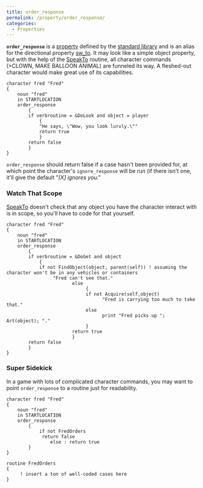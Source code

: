 ```yaml
---
title: order_response
permalink: /property/order_response/
categories: 
  - Properties
---
```


**`order_response`** is a [property](/properties/) defined by the
[standard library](/library/) and is an alias for the
directional property [sw_to](/directions/sw_to/). It may look like a
simple object property, but with the help of the
[SpeakTo](/parsing/speakto/) routine, all character commands
(&gt;CLOWN, MAKE BALLOON ANIMAL) are funneled its way. A fleshed-out
character would make great use of its capabilities.

    character fred "Fred"
    {
        noun "fred"
        in STARTLOCATION
        order_response
            {
            if verbroutine = &DoLook and object = player
                {
                "He says, \"Wow, you look lurvly.\""
                return true
                }
            return false
            }
    }

`order_response` should return false if a case hasn't been provided for,
at which point the character's `ignore_response` will be run (if there
isn't one, it'll give the default "*\[X\] ignores you*."

### Watch That Scope

[SpeakTo](/parsing/speakto/) doesn't check that any object you have the
character interact with is in scope, so you'll have to code for that
yourself.

    character fred "Fred"
    {
        noun "fred"
        in STARTLOCATION
        order_response
            {
            if verbroutine = &DoGet and object
                {
                if not FindObject(object, parent(self)) ! assuming the character won't be in any vehicles or containers
                     "Fred can't see that."
                            else
                                 {
                                 if not Acquire(self,object)
                                       "Fred is carrying too much to take that."
                                 else
                                       print "Fred picks up "; Art(object); "."
                                 }
                            return true
                            }
            return false
            }
    }

### Super Sidekick

In a game with lots of complicated character commands, you may want to
point `order_response` to a routine just for readability.

    character fred "Fred"
    {
        noun "fred"
        in STARTLOCATION
        order_response
            {
                if not FredOrders
                 return false
                    else : return true
            }
    }

    routine FredOrders
    {
         ! insert a ton of well-coded cases here
    }
